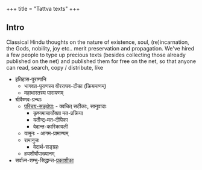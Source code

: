 +++
title = "Tattva texts"
+++

## Intro
Classical Hindu thoughts on the nature of existence, soul, (re)incarnation, the Gods, nobility, joy etc.. merit preservation and propagation. We've hired a few people to type up precious texts (besides collecting those already published on the net) and published them for free on the net, so that anyone can read, search, copy / distribute, like

- इतिहास-पुराणानि
  - भागवत-पुराणस्य वीरराघव-टीका (क्रियमाणम्)
  - महाभारतस्य पारायणम्
- श्रीवैष्णव-ग्रन्थाः
  - [परिचय-सङ्क्षेपाः](https://vishvasa.github.io/AgamaH_vaiShNavaH/rAmAnuja-sampradAyaH/tattvam/parichaya-sanxepAH/) - क्वचित् सटीकाः, सानुवादाः
    - कृष्णमाचार्योक्ता मत-प्रक्रिया
    - यतीन्द्र-मत-दीपिका
    - वेदान्त-कारिकावली
  - यामुनः - आगम-प्रामाण्यम्
  - रामानुजः
    - वेदार्थ-सङ्ग्रहः
  - हयशीर्षोपाख्यानम्
- सर्वात्म-शम्भु-सिद्धान्त-[प्रकाशीका](https://vishvasa.github.io/AgamaH_shaivaH/sampradAyaH/28-Agama-sampradAyaH/tattvam/sampradAyaH/aShTa-prakaraNa-shAkhA/parichaya-sanxepaH/sarvAtma-shambhu-siddhAnta-prakAshikA/)